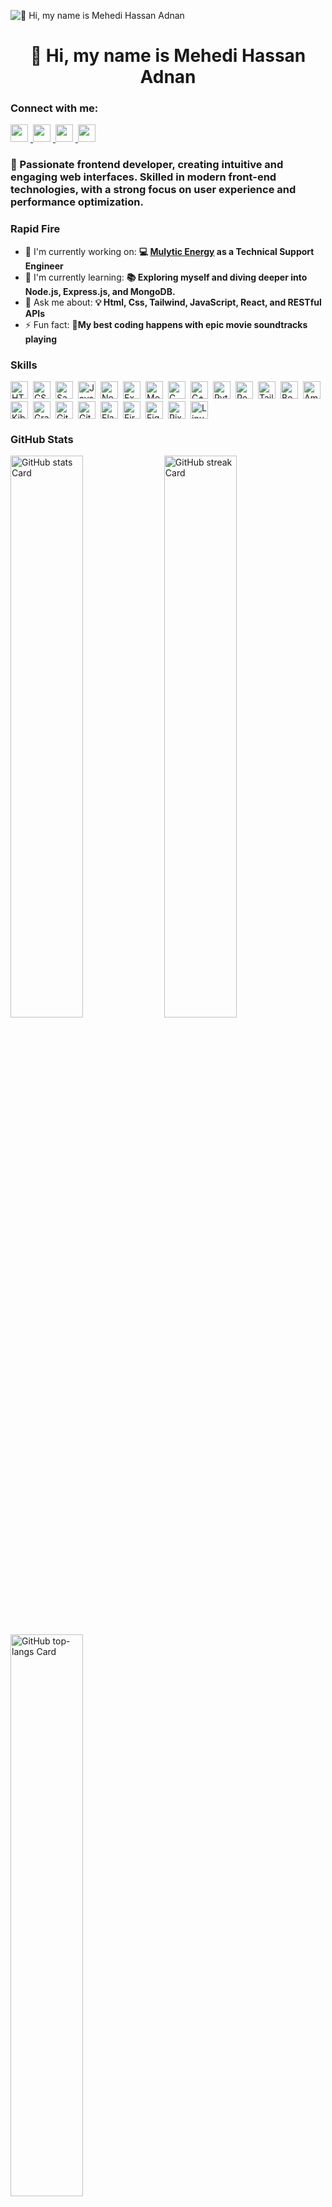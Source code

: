 ![👋 Hi, my name is Mehedi Hassan Adnan](https://user-images.githubusercontent.com/10498744/210012254-234538ff-d198-48aa-8964-37e6fd45d227.gif)

<div id="toc">
  <ul align="center" style="list-style: none">
    <summary>
      <h1>
        👋 Hi, my name is Mehedi Hassan Adnan 
      </h1>
    </summary>
  </ul>
</div>

**<h3 align="left">Connect with me:</h3>** 

<p align="left">
  <a href="https://www.facebook.com/mehadihassan.adnan/" target="_blank">
    <img src="https://img.shields.io/badge/Facebook-1877F2?style=flat-square&logo=facebook&logoColor=white" height="28" style="margin-right: 4px">
  </a>
  <a href="https://github.com/mh-adnan" target="_blank">
    <img src="https://img.shields.io/badge/GitHub-100000?style=flat-square&logo=github&logoColor=white" height="28" style="margin-right: 4px">
  </a>
  <a href="https://www.instagram.com/__i_m_adnan007" target="_blank">
    <img src="https://img.shields.io/badge/Instagram-E4405F?style=flat-square&logo=instagram&logoColor=white" height="28" style="margin-right: 4px">
  </a>
  <a href="https://www.linkedin.com/in/mehedi-hassan-adnan-8b1380170/" target="_blank">
    <img src="https://img.shields.io/badge/LinkedIn-0077B5?style=flat-square&logo=linkedin&logoColor=white" height="28" style="margin-right: 4px">
  </a>
</p>


<h3 align="left">🚀 Passionate frontend developer, creating intuitive and engaging web interfaces. Skilled in modern front-end technologies, with a strong focus on user experience and performance optimization.</h3>



**<h3 align="left">Rapid Fire</h3>**

- 💼 I'm currently working on: **💻 [Mulytic Energy](https://www.mulytic-energy.com/) as a Technical Support Engineer**
- 🌱 I'm currently learning: **📚 Exploring myself and diving deeper into Node.js, Express.js, and MongoDB.**
- 💬 Ask me about: **💡 Html, Css, Tailwind, JavaScript, React, and RESTful APIs**
- ⚡ Fun fact: **🎢My best coding happens with epic movie soundtracks playing**



**<h3 align="left">Skills</h3>**

<div style="display: flex; flex-wrap: wrap; gap: 4px; justify-content: left;">
  <img src="https://img.shields.io/badge/HTML-E34F26?logo=html5&logoColor=white" height="28" alt="HTML" style="margin-right: 4px">
  <img src="https://img.shields.io/badge/CSS-1572B6?logo=css3&logoColor=white" height="28" alt="CSS" style="margin-right: 4px">
  <img src="https://img.shields.io/badge/Sass-CC6699?logo=sass&logoColor=white" height="28" alt="Sass" style="margin-right: 4px">
  <img src="https://img.shields.io/badge/JavaScript-F7DF1C?logo=javascript&logoColor=white" height="28" alt="JavaScript" style="margin-right: 4px">
  <img src="https://img.shields.io/badge/Node.js-8CC84B?logo=node.js&logoColor=white" height="28" alt="Node.js" style="margin-right: 4px">
  <img src="https://img.shields.io/badge/Express-000000?logo=express&logoColor=white" height="28" alt="Express" style="margin-right: 4px">
  <img src="https://img.shields.io/badge/MongoDB-4EA94B?logo=mongodb&logoColor=white" height="28" alt="MongoDB" style="margin-right: 4px">
  <img src="https://img.shields.io/badge/C-00599C?logo=c&logoColor=white" height="28" alt="C" style="margin-right: 4px">
  <img src="https://img.shields.io/badge/C%2B%2B-F34B7D?logo=c%2B%2B&logoColor=white" height="28" alt="C++" style="margin-right: 4px">
  <img src="https://img.shields.io/badge/Python-306998?logo=python&logoColor=white" height="28" alt="Python" style="margin-right: 4px">
  <img src="https://img.shields.io/badge/React-20232A?logo=react&logoColor=61DAFB" height="28" alt="React" style="margin-right: 4px">
  <img src="https://img.shields.io/badge/Tailwind_CSS-38B2AC?logo=tailwind-css&logoColor=white" height="28" alt="Tailwind CSS" style="margin-right: 4px">
  <img src="https://img.shields.io/badge/Bootstrap-563D7C?logo=bootstrap&logoColor=white" height="28" alt="Bootstrap" style="margin-right: 4px">
  <img src="https://img.shields.io/badge/Amazon_AWS-232F3E?logo=amazon-aws&logoColor=white" height="28" alt="Amazon AWS" style="margin-right: 4px">
  <img src="https://img.shields.io/badge/Kibana-005563?logo=kibana&logoColor=white" height="28" alt="Kibana" style="margin-right: 4px">
  <img src="https://img.shields.io/badge/Grafana-F46800?logo=grafana&logoColor=white" height="28" alt="Grafana" style="margin-right: 4px">
  <img src="https://img.shields.io/badge/Git-F05032?logo=git&logoColor=white" height="28" alt="Git" style="margin-right: 4px">
  <img src="https://img.shields.io/badge/GitHub-181717?logo=github&logoColor=white" height="28" alt="GitHub" style="margin-right: 4px">
  <img src="https://img.shields.io/badge/Elasticsearch-005571?logo=elasticsearch&logoColor=white" height="28" alt="Elasticsearch" style="margin-right: 4px">
  <img src="https://img.shields.io/badge/Firebase-FFCA28?logo=firebase&logoColor=white" height="28" alt="Firebase" style="margin-right: 4px">
  <img src="https://img.shields.io/badge/Figma-F24E1E?logo=figma&logoColor=white" height="28" alt="Figma" style="margin-right: 4px">
  <img src="https://img.shields.io/badge/Pixco-FF3C3C?logo=pixco&logoColor=white" height="28" alt="Pixco" style="margin-right: 4px">
  <img src="https://img.shields.io/badge/Linux-FCC624?logo=linux&logoColor=white" height="28" alt="Linux" style="margin-right: 4px">
</div>





**<h3 align="left">GitHub Stats</h3>**

<p align="left">
  <img width="48%" src="https://github-readme-stats.vercel.app/api?username=mh-adnan&theme=react&hide_title=false&hide_rank=false&show_icons=false&include_all_commits=false&count_private=true&line_height=23" alt="GitHub stats Card" />
  <img width="48%" src="https://streak-stats.demolab.com/?user=mh-adnan&theme=react&hide_border=false&date_format=M+j%5B%2C+Y%5D&mode=daily&hide_total_contributions=false&hide_current_streak=false&hide_longest_streak=false&card_height=200" alt="GitHub streak Card" />
</p>

<p align="left">
  <img width="48%" src="https://github-readme-stats.vercel.app/api/top-langs?username=mh-adnan&theme=react&hide_title=false&layout=compact&langs_count=6&hide_progress=false&card_width=400" alt="GitHub top-langs Card" />
</p>

[![trophy](https://github-profile-trophy.vercel.app/?username=mh-adnan)](https://github.com/ryo-ma/github-profile-trophy)









